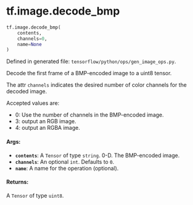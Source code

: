 <div itemscope itemtype="http://developers.google.com/ReferenceObject">
<meta itemprop="name" content="tf.image.decode_bmp" />
<meta itemprop="path" content="Stable" />
</div>

# tf.image.decode_bmp

``` python
tf.image.decode_bmp(
    contents,
    channels=0,
    name=None
)
```



Defined in generated file: `tensorflow/python/ops/gen_image_ops.py`.

Decode the first frame of a BMP-encoded image to a uint8 tensor.

The attr `channels` indicates the desired number of color channels for the
decoded image.

Accepted values are:

*   0: Use the number of channels in the BMP-encoded image.
*   3: output an RGB image.
*   4: output an RGBA image.

#### Args:

* <b>`contents`</b>: A `Tensor` of type `string`. 0-D.  The BMP-encoded image.
* <b>`channels`</b>: An optional `int`. Defaults to `0`.
* <b>`name`</b>: A name for the operation (optional).


#### Returns:

A `Tensor` of type `uint8`.